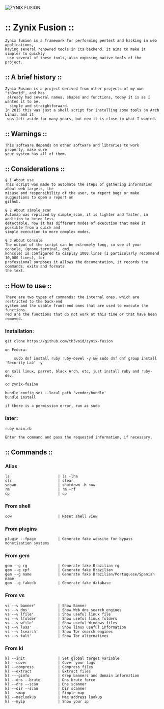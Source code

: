![ZYNIX FUSION](https://user-images.githubusercontent.com/36008397/110006679-b4ae7d80-7cf8-11eb-99a4-bc3dcb813ae8.png)

# :: Zynix Fusion :: 

    Zynix fusion is a framework for performing pentest and hacking in web applications,
    having several renowned tools in its backend, it aims to make it simpler to quickly
     use several of these tools, also exposing native tools of the project.

## :: A brief history ::

    Zynix Fusion is a project derived from other projects of my own "th3void", and has
     already had several names, shapes and functions, today it is as I wanted it to be,
      simple and straightforward.
    In 2015 this was just a shell script for installing some tools on Arch Linux, and it
     was left aside for many years, but now it is close to what I wanted.

## :: Warnings ::

    This software depends on other software and libraries to work properly, make sure 
    your system has all of them.

## :: Considerations ::

    § 1 About use
    This script was made to automate the steps of gathering information about web targets, the
    misuse and responsibility of the user, to report bugs or make suggestions to open a report on
    github.

    § 2 About simple_scan
    Automap was replaced by simple_scan, it is lighter and faster, in addition to being less
    detectable, now it has different modes of execution that make it possible from a quick and
    simple execution to more complex modes.

    § 3 About Console
    The output of the script can be extremely long, so see if your console, (gnome-terminal, cmd,
    konsole) is configured to display 1000 lines (I particularly recommend 10,000 lines), for
    professional purposes it allows the documentation, it records the commands, exits and formats
    the text.

## :: How to use ::

    There are two types of commands: the internal ones, which are restricted to the back-end
    system and the usable front-end ones that are used to execute the functions.
    red are the functions that do not work at this time or that have been removed.



### Installation:

    git clone https://github.com/th3void/zynix-fusion

    on Fedora:         
        
        sudo dnf install ruby ruby-devel -y && sudo dnf dnf group install 'Security Lab' -y 

    on Kali linux, parrot, black Arch, etc, just install ruby and ruby-dev.

    cd zynix-fusion

    bundle config set --local path 'vendor/bundle'
    bundle install

    if there is a permission error, run as sudo


### later:

    ruby main.rb

    Enter the command and pass the requested information, if necessary.

## :: Commands ::

### Alias 

    ls                      | ls -lha
    cls                     | clear
    sdown                   | shutdown -h now
    rm                      | rm -rf
    cp                      | cp

### From shell

    cow                     | Reset shell view

### From plugins

    plugin --fpage          | Generate fake website for bypass monetization systems  
    
### From gem    

    gem --g rg              | Generate fake Brazilian rg
    gem --g cpf             | Generate fake Brazilian
    gem --g name            | Generate fake Brazilian/Portuquese/Spanish name
    gem --g fakedb          | Generate fake database 

### From vs   

    vs --v banner'          | Show Banner
    vs --v dns'             | Show Web dns search engines
    vs --v lfile'           | Show useful linux file 
    vs --v lfolder'         | Show useful linux folders
    vs --v wfile'           | Show useful Windows files
    vs --v luss'            | Show linux useful information 
    vs --v tsearch'         | Show Tor search engines
    vs --v talt'            | Show Tor alternatives

### From kl

    kl --init               | Set global target variable   
    kl --cover              | Cover your logs  
    kl --compress           | Compress files       
    kl --extract            | Extract files       
    kl ---ginfo             | Grep banners and domain information
    kl --dns --brute        | Dns brute force           
    kl --dns --scan         | Dns scanner      
    kl --dir --scan         | Dir scanner       
    kl --smap               | Simple map
    kl --maclookup          | Mac address lookup
    kl --myip               | Show your ip
